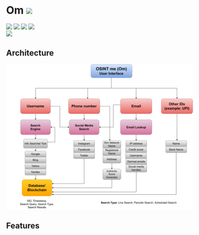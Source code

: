 # Om ![](https://img.shields.io/badge/-Live-brightgreen)
![](https://img.shields.io/badge/Batch-21CYS-lightgreen) ![](https://img.shields.io/badge/Focus-OSINT-purple) ![](https://img.shields.io/badge/UG-blue) ![](https://img.shields.io/badge/Hackathon-Police-darkred) <br/>
![](https://img.shields.io/badge/Tool-Maltego-purple) 

## Architecture

<p align="center">
  <img src="Assets/images/Om_Architecture.png" width="880"/>
</p>

## Features 
